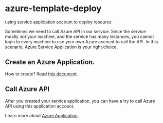 # azure-template-deploy
using service application account to deploy resource

Sometimes we need to call Azure API in our service. Since the service mostly not your machine, and the service has many instances, you cannot login to every machine to use your own Azure account to call the API. In this scenario, Azure Service Application is your right choice.

## Create an Azure Application.
How to create? Read [this document](https://github.com/Azure/azure-sdk-for-node/blob/master/Documentation/Authentication.md).

## Call Azure API
After you created your service application, you can have a try to call Azure API using this application account.

Learn more about [Azure Application](https://azure.microsoft.com/en-us/documentation/articles/active-directory-application-objects/).
